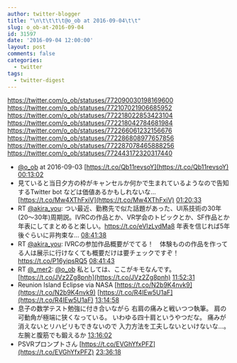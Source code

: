 ```yaml
---
author: twitter-blogger
title: "\n\t\t\t\t@o_ob at 2016-09-04\t\t"
slug: o_ob-at-2016-09-04
id: 31597
date: '2016-09-04 12:00:00'
layout: post
comments: false
categories:
  - twitter
tags:
  - twitter-digest
---
```


https://twitter.com/o_ob/statuses/772090030198169600 https://twitter.com/o_ob/statuses/772107021906685952 https://twitter.com/o_ob/statuses/772218022853423104 https://twitter.com/o_ob/statuses/772218042784681984 https://twitter.com/o_ob/statuses/772266061232156676 https://twitter.com/o_ob/statuses/772286808977657856 https://twitter.com/o_ob/statuses/772287078465888256 https://twitter.com/o_ob/statuses/772443172320317440  

*   [@o_ob](https://twitter.com/o_ob) at 2016-09-03 [https://t.co/Qb11revsoY](https://t.co/Qb11revsoY) [00:13:02](https://twitter.com/o_ob/statuses/772090030198169600)
*   見ていると当日夕方の枠がキャンセルか何かで生まれているようなので告知するTwitter bot などは価値あるかもしれないな... [https://t.co/Mw4XThFxiV](https://t.co/Mw4XThFxiV) [01:20:33](https://twitter.com/o_ob/statuses/772107021906685952)
*   RT [@akira_you](https://twitter.com/akira_you): つい最近、勤務先で似た話題があった、UI系技術の30年(20〜30年)周期説。IVRCの作品とか、VR学会のトピックとか、SF作品とか年表にしてまとめると楽しい。https://t.co/eVIzLydMa8 年表を信じれば5年後ぐらいに非拘束な… [08:41:38](https://twitter.com/o_ob/statuses/772218022853423104)
*   RT [@akira_you](https://twitter.com/akira_you): IVRCの参加作品概要がでてる！　体験ものの作品を作ってる人は展示に行けなくても概要だけは要チェックですぞ！　https://t.co/P16yipsRQ5 [08:41:43](https://twitter.com/o_ob/statuses/772218042784681984)
*   RT [@_mer2](https://twitter.com/_mer2): [@o_ob](https://twitter.com/o_ob) 私としては、ここがキモなんです。 [https://t.co/JVz2Zg8pnh](https://t.co/JVz2Zg8pnh) [11:52:31](https://twitter.com/o_ob/statuses/772266061232156676)
*   Reunion Island Eclipse via NASA [https://t.co/N2b9K4nvk9](https://t.co/N2b9K4nvk9) [https://t.co/R4IEw5U1aF](https://t.co/R4IEw5U1aF) [13:14:58](https://twitter.com/o_ob/statuses/772286808977657856)
*   息子の数学テスト勉強に付き合いながら 右肩の痛みと戦いつつ執筆。 肩の可動角が極端に狭くなっている。 いわゆる四十肩というやつだな。 痛みが消えないとリハビリもできないので 入力方法を工夫しないといけないな...。 左腕と腹筋でも鍛えるか [13:16:02](https://twitter.com/o_ob/statuses/772287078465888256)
*   PSVRプロンプトさん [https://t.co/EVGhYfxPFZ](https://t.co/EVGhYfxPFZ) [23:36:18](https://twitter.com/o_ob/statuses/772443172320317440)